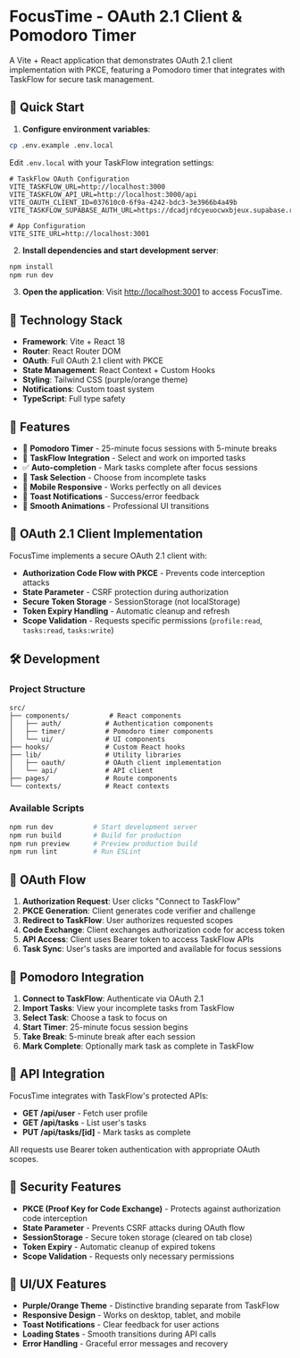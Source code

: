 # FocusTime - OAuth 2.1 Client & Pomodoro Timer

A Vite + React application that demonstrates OAuth 2.1 client implementation with PKCE, featuring a Pomodoro timer that integrates with TaskFlow for secure task management.

## 🚀 Quick Start

1. **Configure environment variables**:
```bash
cp .env.example .env.local
```

Edit `.env.local` with your TaskFlow integration settings:
```env
# TaskFlow OAuth Configuration
VITE_TASKFLOW_URL=http://localhost:3000
VITE_TASKFLOW_API_URL=http://localhost:3000/api
VITE_OAUTH_CLIENT_ID=037610c0-6f9a-4242-bdc3-3e3966b4a49b
VITE_TASKFLOW_SUPABASE_AUTH_URL=https://dcadjrdcyeuocwxbjeux.supabase.red/auth/v1

# App Configuration
VITE_SITE_URL=http://localhost:3001
```

2. **Install dependencies and start development server**:
```bash
npm install
npm run dev
```

3. **Open the application**:
Visit [http://localhost:3001](http://localhost:3001) to access FocusTime.

## 🔧 Technology Stack

- **Framework**: Vite + React 18
- **Router**: React Router DOM
- **OAuth**: Full OAuth 2.1 client with PKCE
- **State Management**: React Context + Custom Hooks
- **Styling**: Tailwind CSS (purple/orange theme)
- **Notifications**: Custom toast system
- **TypeScript**: Full type safety

## 📱 Features

- 🍅 **Pomodoro Timer** - 25-minute focus sessions with 5-minute breaks
- 🔗 **TaskFlow Integration** - Select and work on imported tasks
- ✅ **Auto-completion** - Mark tasks complete after focus sessions
- 🎯 **Task Selection** - Choose from incomplete tasks
- 📱 **Mobile Responsive** - Works perfectly on all devices
- 🔔 **Toast Notifications** - Success/error feedback
- 💫 **Smooth Animations** - Professional UI transitions

## 🔐 OAuth 2.1 Client Implementation

FocusTime implements a secure OAuth 2.1 client with:

- **Authorization Code Flow with PKCE** - Prevents code interception attacks
- **State Parameter** - CSRF protection during authorization
- **Secure Token Storage** - SessionStorage (not localStorage)
- **Token Expiry Handling** - Automatic cleanup and refresh
- **Scope Validation** - Requests specific permissions (`profile:read`, `tasks:read`, `tasks:write`)

## 🛠️ Development

### Project Structure
```
src/
├── components/          # React components
│   ├── auth/           # Authentication components
│   ├── timer/          # Pomodoro timer components
│   └── ui/             # UI components
├── hooks/              # Custom React hooks
├── lib/                # Utility libraries
│   ├── oauth/          # OAuth client implementation
│   └── api/            # API client
├── pages/              # Route components
└── contexts/           # React contexts
```

### Available Scripts

```bash
npm run dev          # Start development server
npm run build        # Build for production
npm run preview      # Preview production build
npm run lint         # Run ESLint
```

## 🔄 OAuth Flow

1. **Authorization Request**: User clicks "Connect to TaskFlow"
2. **PKCE Generation**: Client generates code verifier and challenge
3. **Redirect to TaskFlow**: User authorizes requested scopes
4. **Code Exchange**: Client exchanges authorization code for access token
5. **API Access**: Client uses Bearer token to access TaskFlow APIs
6. **Task Sync**: User's tasks are imported and available for focus sessions

## 🎯 Pomodoro Integration

1. **Connect to TaskFlow**: Authenticate via OAuth 2.1
2. **Import Tasks**: View your incomplete tasks from TaskFlow
3. **Select Task**: Choose a task to focus on
4. **Start Timer**: 25-minute focus session begins
5. **Take Break**: 5-minute break after each session
6. **Mark Complete**: Optionally mark task as complete in TaskFlow

## 🔗 API Integration

FocusTime integrates with TaskFlow's protected APIs:

- **GET /api/user** - Fetch user profile
- **GET /api/tasks** - List user's tasks
- **PUT /api/tasks/[id]** - Mark tasks as complete

All requests use Bearer token authentication with appropriate OAuth scopes.

## 🚪 Security Features

- **PKCE (Proof Key for Code Exchange)** - Protects against authorization code interception
- **State Parameter** - Prevents CSRF attacks during OAuth flow
- **SessionStorage** - Secure token storage (cleared on tab close)
- **Token Expiry** - Automatic cleanup of expired tokens
- **Scope Validation** - Requests only necessary permissions

## 🎨 UI/UX Features

- **Purple/Orange Theme** - Distinctive branding separate from TaskFlow
- **Responsive Design** - Works on desktop, tablet, and mobile
- **Toast Notifications** - Clear feedback for user actions
- **Loading States** - Smooth transitions during API calls
- **Error Handling** - Graceful error messages and recovery
